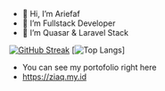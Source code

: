 - 👋 Hi, I’m Ariefaf
- 👀 I’m Fullstack Developer 
- 🌱 I’m Quasar & Laravel Stack

[![GitHub Streak](https://streak-stats.demolab.com?user=Arief-Af&theme=dark&hide_border=true&mode=weekly)](https://git.io/streak-stats)
[![Top Langs](https://github-readme-stats.vercel.app/api/top-langs/?username=Arief-Af)]
- You can see my portofolio right here
- https://ziaq.my.id
<!---
Arief-af/Arief-af is a ✨ special ✨ repository because its `README.md` (this file) appears on your GitHub profile.
You can click the Preview link to take a look at your changes.
--->

